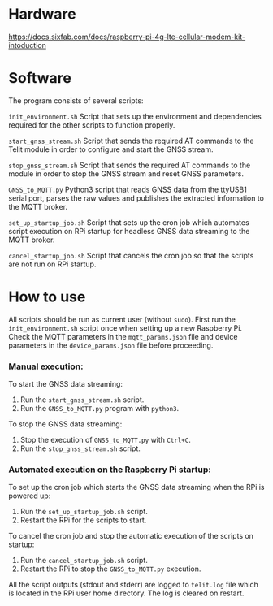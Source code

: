 # Hardware
https://docs.sixfab.com/docs/raspberry-pi-4g-lte-cellular-modem-kit-intoduction

# Software

The program consists of several scripts:

`init_environment.sh`
Script that sets up the environment and dependencies required for the other scripts to function properly.

`start_gnss_stream.sh`
Script that sends the required AT commands to the Telit module in order to configure and start the GNSS stream.

`stop_gnss_stream.sh`
Script that sends the required AT commands to the module in order to stop the GNSS stream and reset GNSS parameters.

`GNSS_to_MQTT.py`
Python3 script that reads GNSS data from the ttyUSB1 serial port, parses the raw values and publishes the extracted information to the MQTT broker.

`set_up_startup_job.sh`
Script that sets up the cron job which automates script execution on RPi startup for headless GNSS data streaming to the MQTT broker.

`cancel_startup_job.sh`
Script that cancels the cron job so that the scripts are not run on RPi startup.

# How to use

All scripts should be run as current user (without `sudo`). First run the `init_environment.sh` script once when setting up a new Raspberry Pi. Check the MQTT parameters in the `mqtt_params.json` file and device parameters in the `device_params.json` file before proceeding.

### Manual execution:

To start the GNSS data streaming:

1. Run the `start_gnss_stream.sh` script.
2. Run the `GNSS_to_MQTT.py` program with `python3`.

To stop the GNSS data streaming:

1. Stop the execution of `GNSS_to_MQTT.py` with `Ctrl+C`.
2. Run the `stop_gnss_stream.sh` script.

### Automated execution on the Raspberry Pi startup:

To set up the cron job which starts the GNSS data streaming when the RPi is powered up:

1. Run the `set_up_startup_job.sh` script.
1. Restart the RPi for the scripts to start.

To cancel the cron job and stop the automatic execution of the scripts on startup:

1. Run the `cancel_startup_job.sh` script.
1. Restart the RPi to stop the `GNSS_to_MQTT.py` execution.

All the script outputs (stdout and stderr) are logged to `telit.log` file which is located in the RPi user home directory. The log is cleared on restart.
